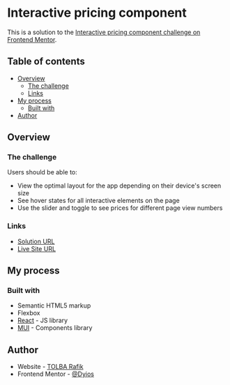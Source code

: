 # Interactive pricing component

This is a solution to the [Interactive pricing component challenge on Frontend Mentor](https://www.frontendmentor.io/challenges/interactive-pricing-component-t0m8PIyY8).

## Table of contents

- [Overview](#overview)
  - [The challenge](#the-challenge)
  - [Links](#links)
- [My process](#my-process)
  - [Built with](#built-with)
- [Author](#author)

## Overview

### The challenge

Users should be able to:

- View the optimal layout for the app depending on their device's screen size
- See hover states for all interactive elements on the page
- Use the slider and toggle to see prices for different page view numbers

### Links

- [Solution URL](https://www.frontendmentor.io/solutions/pricing-component-with-react-XfKMi7LJ4s)
- [Live Site URL](https://dyios.github.io/pricing-component/)

## My process

### Built with

- Semantic HTML5 markup
- Flexbox
- [React](https://reactjs.org/) - JS library
- [MUI](https://mui.com/) - Components library

## Author

- Website - [TOLBA Rafik](https://rafik-tolba.netlify.app/)
- Frontend Mentor - [@Dyios](https://www.frontendmentor.io/profile/Dyios)
